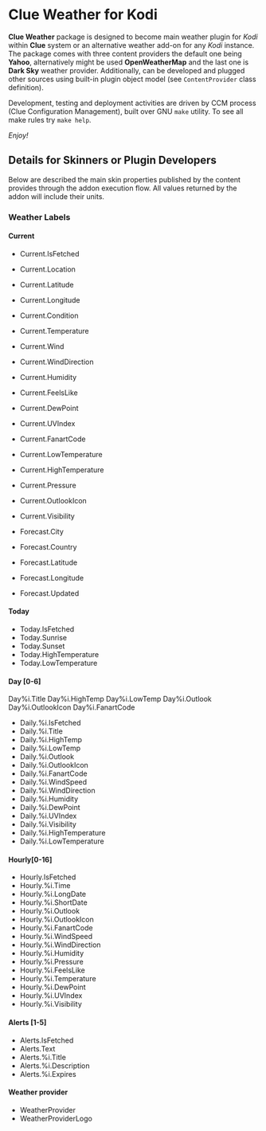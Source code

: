 # Clue Weather for Kodi

**Clue Weather** package is designed to become main weather plugin for 
_Kodi_ within **Clue** system or an alternative weather add-on for any _Kodi_ 
instance. The package comes with three content providers the default one being 
**Yahoo**, alternatively might be used **OpenWeatherMap** and the last one is
**Dark Sky** weather provider. Additionally, can be developed and plugged 
other sources using built-in plugin object model (see `ContentProvider` class
definition).

Development, testing and deployment activities are driven by CCM process (Clue 
Configuration Management), built over GNU `make` utility. To see all make rules
try `make help`.

_Enjoy!_


## Details for Skinners or Plugin Developers

Below are described the main skin properties published by the content provides
through the addon execution flow. All values returned by the addon will include 
their units.


### Weather Labels

#### Current

* Current.IsFetched
* Current.Location
* Current.Latitude
* Current.Longitude
* Current.Condition
* Current.Temperature
* Current.Wind
* Current.WindDirection
* Current.Humidity
* Current.FeelsLike
* Current.DewPoint
* Current.UVIndex
* Current.FanartCode
* Current.LowTemperature
* Current.HighTemperature
* Current.Pressure
* Current.OutlookIcon
* Current.Visibility

* Forecast.City
* Forecast.Country
* Forecast.Latitude
* Forecast.Longitude
* Forecast.Updated

#### Today

* Today.IsFetched
* Today.Sunrise
* Today.Sunset
* Today.HighTemperature
* Today.LowTemperature

#### Day [0-6]

Day%i.Title
Day%i.HighTemp
Day%i.LowTemp
Day%i.Outlook
Day%i.OutlookIcon
Day%i.FanartCode

* Daily.%i.IsFetched
* Daily.%i.Title
* Daily.%i.HighTemp
* Daily.%i.LowTemp
* Daily.%i.Outlook
* Daily.%i.OutlookIcon
* Daily.%i.FanartCode
* Daily.%i.WindSpeed
* Daily.%i.WindDirection
* Daily.%i.Humidity
* Daily.%i.DewPoint
* Daily.%i.UVIndex
* Daily.%i.Visibility
* Daily.%i.HighTemperature
* Daily.%i.LowTemperature


#### Hourly[0-16] 

* Hourly.IsFetched
* Hourly.%i.Time
* Hourly.%i.LongDate
* Hourly.%i.ShortDate
* Hourly.%i.Outlook
* Hourly.%i.OutlookIcon
* Hourly.%i.FanartCode
* Hourly.%i.WindSpeed
* Hourly.%i.WindDirection
* Hourly.%i.Humidity
* Hourly.%i.Pressure
* Hourly.%i.FeelsLike
* Hourly.%i.Temperature
* Hourly.%i.DewPoint
* Hourly.%i.UVIndex
* Hourly.%i.Visibility

#### Alerts [1-5]

* Alerts.IsFetched
* Alerts.Text
* Alerts.%i.Title
* Alerts.%i.Description
* Alerts.%i.Expires

#### Weather provider

* WeatherProvider
* WeatherProviderLogo
